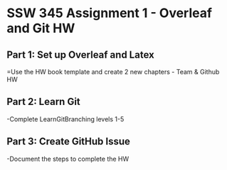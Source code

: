 # SSW 345 Assignment 1 - Overleaf and Git HW

## Part 1: Set up Overleaf and Latex
=Use the HW book template and create 2 new chapters - Team & Github HW

## Part 2: Learn Git
-Complete LearnGitBranching levels 1-5

## Part 3: Create GitHub Issue 
-Document the steps to complete the HW
